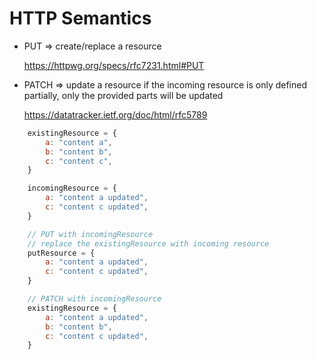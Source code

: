 # HTTP Semantics
- PUT => create/replace a resource
  
  https://httpwg.org/specs/rfc7231.html#PUT

- PATCH => update a resource 
	if the incoming resource is only defined partially, only the provided parts will be updated

	https://datatracker.ietf.org/doc/html/rfc5789

``` javascript
	existingResource = {
		a: "content a",
		b: "content b",
		c: "content c",
	}

	incomingResource = {
		a: "content a updated",
		c: "content c updated",
	}

	// PUT with incomingResource
	// replace the existingResource with incoming resource
	putResource = {
		a: "content a updated",
		c: "content c updated",
	}

	// PATCH with incomingResource
	existingResource = {
		a: "content a updated",
		b: "content b",
		c: "content c updated",
	}

```